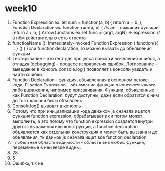 # week10
1.	Function Expression ex. let sum = function(a, b) { return a + b; };
Function Declaration ex. function sum(a, b) { //sum - название функции return a + b; }
Arrow functions ex. let func = (arg1, argN) => expression //в нём действительно есть стрелка
2.	functionName ();
    Immediately-invoked Function Expression ( function(){ .. } () )
    Ecли function declaration, то можно вызвать до объявления функции
3.	Тестирование – это тест для процесса поиска и выявления ошибок, а отладка (debugging) – процесс исправления ошибок. Логирование – выведение в консоль console.log() позволяет в консоли увидеть и найти ошибки
4.	Function Declaration – функция, объявленная в основном потоке кода. Function Expression – объявление функции в контексте какого-либо выражения, например присваивания. Функции, объявленные как Function Declaration, будут доступны, даже если обратится к ним до того, как они были объявлены.
5.	Console.log() выводит в консоль
6.	Потому что при инициализации кода движком js сначала ищется функция function expression, обрабатывает их и потом может выполнить, а это потому что function expression cоздается внутри другого выражения или конструкции, а function declaration  объявляется как отдельная конструкция и может быть вызвана и до объявления, тк движок js сначала ищет все function declaration
7.	Глобальная область видимости – область вне любых функций, переменные в ней везде видны.
8.	28
9.	5
10.	Ошибка, т.к не 
